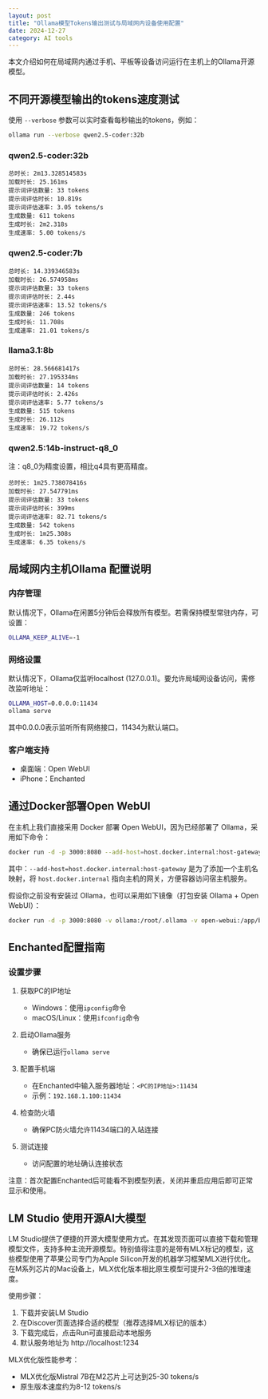 ```yaml
---
layout: post
title: "Ollama模型Tokens输出测试与局域网内设备使用配置"
date: 2024-12-27
category: AI tools
---
```

本文介绍如何在局域网内通过手机、平板等设备访问运行在主机上的Ollama开源模型。

## 不同开源模型输出的tokens速度测试

使用 `--verbose` 参数可以实时查看每秒输出的tokens，例如：
```bash
ollama run --verbose qwen2.5-coder:32b
```
### qwen2.5-coder:32b
```
总时长: 2m13.328514583s
加载时长: 25.161ms
提示词评估数量: 33 tokens
提示词评估时长: 10.819s
提示词评估速率: 3.05 tokens/s
生成数量: 611 tokens
生成时长: 2m2.318s
生成速率: 5.00 tokens/s
```

### qwen2.5-coder:7b
```
总时长: 14.339346583s
加载时长: 26.574958ms
提示词评估数量: 33 tokens
提示词评估时长: 2.44s
提示词评估速率: 13.52 tokens/s
生成数量: 246 tokens
生成时长: 11.708s
生成速率: 21.01 tokens/s
```

### llama3.1:8b
```
总时长: 28.566681417s
加载时长: 27.195334ms
提示词评估数量: 14 tokens
提示词评估时长: 2.426s
提示词评估速率: 5.77 tokens/s
生成数量: 515 tokens
生成时长: 26.112s
生成速率: 19.72 tokens/s
```

### qwen2.5:14b-instruct-q8_0
注：q8_0为精度设置，相比q4具有更高精度。
```
总时长: 1m25.738078416s
加载时长: 27.547791ms
提示词评估数量: 33 tokens
提示词评估时长: 399ms
提示词评估速率: 82.71 tokens/s
生成数量: 542 tokens
生成时长: 1m25.308s
生成速率: 6.35 tokens/s
```

## 局域网内主机Ollama 配置说明

### 内存管理
默认情况下，Ollama在闲置5分钟后会释放所有模型。若需保持模型常驻内存，可设置：
```bash
OLLAMA_KEEP_ALIVE=-1
```

### 网络设置
默认情况下，Ollama仅监听localhost (127.0.0.1)。要允许局域网设备访问，需修改监听地址：
```bash
OLLAMA_HOST=0.0.0.0:11434
ollama serve
```
其中0.0.0.0表示监听所有网络接口，11434为默认端口。

### 客户端支持
- 桌面端：Open WebUI
- iPhone：Enchanted

## 通过Docker部署Open WebUI
在主机上我们直接采用 Docker 部署 Open WebUI，因为已经部署了 Ollama，采用如下命令：

```bash
docker run -d -p 3000:8080 --add-host=host.docker.internal:host-gateway -v open-webui:/app/backend/data --name open-webui --restart always ghcr.io/open-webui/open-webui:main
```
其中：`--add-host=host.docker.internal:host-gateway` 是为了添加一个主机名映射，将 `host.docker.internal` 指向主机的网关，方便容器访问宿主机服务。

假设你之前没有安装过 Ollama，也可以采用如下镜像（打包安装 Ollama + Open WebUI）：

```bash
docker run -d -p 3000:8080 -v ollama:/root/.ollama -v open-webui:/app/backend/data --name <container_name> ghcr.io/open-webui/open-webui:ollama
```
## Enchanted配置指南

### 设置步骤
1. 获取PC的IP地址
   - Windows：使用`ipconfig`命令
   - macOS/Linux：使用`ifconfig`命令

2. 启动Ollama服务
   - 确保已运行`ollama serve`

3. 配置手机端
   - 在Enchanted中输入服务器地址：`<PC的IP地址>:11434`
   - 示例：`192.168.1.100:11434`

4. 检查防火墙
   - 确保PC防火墙允许11434端口的入站连接

5. 测试连接
   - 访问配置的地址确认连接状态

注意：首次配置Enchanted后可能看不到模型列表，关闭并重启应用后即可正常显示和使用。

## LM Studio 使用开源AI大模型

LM Studio提供了便捷的开源大模型使用方式。在其发现页面可以直接下载和管理模型文件，支持多种主流开源模型。特别值得注意的是带有MLX标记的模型，这些模型使用了苹果公司专门为Apple Silicon开发的机器学习框架MLX进行优化。在M系列芯片的Mac设备上，MLX优化版本相比原生模型可提升2-3倍的推理速度。

使用步骤：
1. 下载并安装LM Studio
2. 在Discover页面选择合适的模型（推荐选择MLX标记的版本）
3. 下载完成后，点击Run可直接启动本地服务
4. 默认服务地址为 http://localhost:1234

MLX优化版性能参考：
- MLX优化版Mistral 7B在M2芯片上可达到25-30 tokens/s
- 原生版本速度约为8-12 tokens/s
